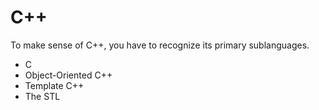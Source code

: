 # C++

To make sense of C++, you have to recognize its primary sublanguages.

- C
- Object-Oriented C++
- Template C++
- The STL
